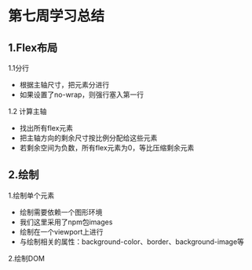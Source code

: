 # 第七周学习总结

## 1.Flex布局

1.1分行

- 根据主轴尺寸，把元素分进行
- 如果设置了no-wrap，则强行塞入第一行

1.2 计算主轴

- 找出所有flex元素
- 把主轴方向的剩余尺寸按比例分配给这些元素
- 若剩余空间为负数，所有flex元素为0，等比压缩剩余元素

## 2.绘制

1.绘制单个元素

- 绘制需要依赖一个图形环境
- 我们这里采用了npm包images
- 绘制在一个viewport上进行
- 与绘制相关的属性：background-color、border、background-image等

2.绘制DOM

